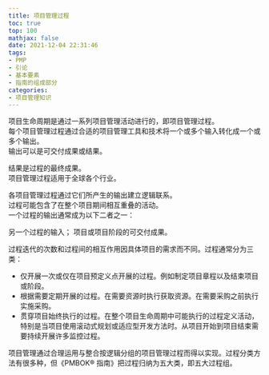 ```yaml
---
title: 项目管理过程
toc: true
top: 100
mathjax: false
date: 2021-12-04 22:31:46
tags:
- PMP
- 引论
- 基本要素
- 指南的组成部分
categories:
- 项目管理知识
---
```

项目生命周期是通过一系列项目管理活动进行的，即项目管理过程。  
每个项目管理过程通过合适的项目管理工具和技术将一个或多个输入转化成一个或多个输出。  
输出可以是可交付成果或结果。

结果是过程的最终成果。  
项目管理过程适用于全球各个行业。

各项目管理过程通过它们所产生的输出建立逻辑联系。  
过程可能包含了在整个项目期间相互重叠的活动。  
一个过程的输出通常成为以下二者之一：

另一个过程的输入；
项目或项目阶段的可交付成果。


过程迭代的次数和过程间的相互作用因具体项目的需求而不同。过程通常分为三类：

- 仅开展一次或仅在项目预定义点开展的过程。例如制定项目章程以及结束项目或阶段。
- 根据需要定期开展的过程。在需要资源时执行获取资源。在需要采购之前执行实施采购。
- 贯穿项目始终执行的过程。在整个项目生命周期中可能执行的过程定义活动，特别是当项目使用滚动式规划或适应型开发方法时。从项目开始到项目结束需要持续开展许多监控过程。  

项目管理通过合理运用与整合按逻辑分组的项目管理过程而得以实现。过程分类方法有很多种，但《PMBOK® 指南》把过程归纳为五大类，即五大过程组。
